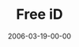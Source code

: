---
layout: message
category: message
series: "iD"
title: "Free iD"
date: 2006-03-19-00-00
message_id: 77
audio: "http://s3.amazonaws.com/crossroads-media/media/legacy/mp3/iD_03_Free_ID_03-19-06.mp3"
audio-duration: "58:19"
explicit: "N"
---